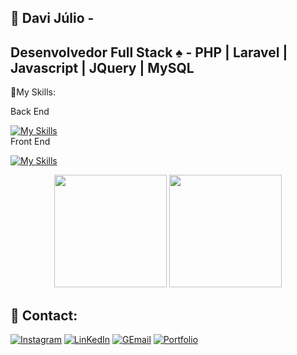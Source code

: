 
## 📌 Davi Júlio -
## Desenvolvedor Full Stack ♠ - PHP | Laravel | Javascript | JQuery | MySQL

📌My Skills: 

<div display="inline-block">
  Back End
  
  [![My Skills](https://skillicons.dev/icons?i=php,laravel,mysql)](https://skillicons.dev) <br>
  Front End
  
  [![My Skills](https://skillicons.dev/icons?i=,html,css,bootstrap,javascript,jquery)](https://skillicons.dev)
  
</div>

<div align="center">
  <img height="180em" src="https://github-readme-stats.vercel.app/api?username=Davi-Julio&show_icons=true&theme=dark#gh-dark-mode-only)](https://github.com/anuraghazra/github-readme-stats#gh-dark-mode-only"/>
  <img height="180em" src="https://github-readme-stats.vercel.app/api/top-langs/?username=Davi-Julio&layout=compact&langs_count=7&theme=dark"/>
</div>

## 📌 Contact: 

[![Instagram](https://img.shields.io/badge/Instagram-E4405F?style=for-the-badge&logo=instagram&logoColor=white)](https://www.instagram.com/_davijulio/)
[![LinKedIn](https://img.shields.io/badge/LinkedIn-0077B5?style=for-the-badge&logo=linkedin&logoColor=white)](https://www.linkedin.com/in/davi-j%C3%BAlio-801801240/)
[![GEmail](https://img.shields.io/badge/Gmail-D14836?style=for-the-badge&logo=gmail&logoColor=white)](https://mail.google.com/mail/u/0/#inbox?compose=new)
[![Portfolio](https://img.shields.io/badge/Portfolio-%23000000.svg?style=for-the-badge&logo=firefox&logoColor=#FF7139)](https://portfolio-davi.netlify.app/)









